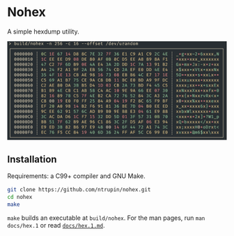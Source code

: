 # Nohex

A simple hexdump utility.

![example image](docs/example.png)

## Installation

Requirements: a C99+ compiler and GNU Make.

```bash
git clone https://github.com/ntrupin/nohex.git
cd nohex
make
```

`make` builds an executable at `build/nohex`. For the man pages, run `man docs/hex.1` or read [`docs/hex.1.md`](./docs/hex.1.md).
